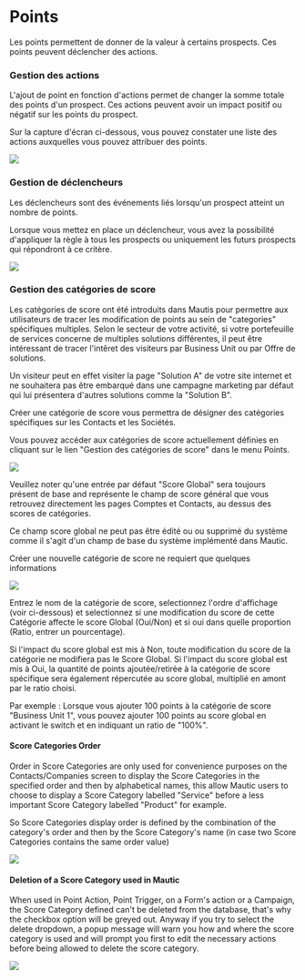 # Points

Les points permettent de donner de la valeur à certains prospects. Ces points peuvent déclencher des actions.

### Gestion des actions

L'ajout de point en fonction d'actions permet de changer la somme totale des points d'un prospect. Ces actions peuvent avoir un impact positif ou négatif sur les points du prospect.

Sur la capture d'écran ci-dessous, vous pouvez constater une liste des actions auxquelles vous pouvez attribuer des points.

![](/points/media/new-point-action.jpg)

### Gestion de déclencheurs

Les déclencheurs sont des événements liés lorsqu'un prospect atteint un nombre de points.

Lorsque vous mettez en place un déclencheur, vous avez la possibilité d'appliquer la règle à tous les prospects ou uniquement les futurs prospects qui répondront à ce critère.

![](/points/media/new-point-trigger-action.jpg)

### Gestion des catégories de score

Les catégories de score ont été introduits dans Mautis pour permettre aux utilisateurs de tracer les modification de points au sein de "categories" spécifiques multiples.
Selon le secteur de votre activité, si votre portefeuille de services concerne de multiples solutions différentes, il peut être intéressant de tracer l'intêret des visiteurs par Business Unit ou par Offre de solutions.

Un visiteur peut en effet visiter la page "Solution A" de votre site internet et ne souhaitera pas être embarqué dans une campagne marketing par défaut qui lui présentera d'autres solutions comme la "Solution B".

Créer une catégorie de score vous permettra de désigner des catégories spécifiques sur les Contacts et les Sociétés.

Vous pouvez accéder aux catégories de score actuellement définies en cliquant sur le lien "Gestion des catégories de score" dans le menu Points.

![](/points/media/list-scorecategory.jpg)

Veuillez noter qu'une entrée par défaut "Score Global" sera toujours présent de base and représente le champ de score général que vous retrouvez directement les pages Comptes et Contacts, au dessus des scores de catégories. 

Ce champ score global ne peut pas être édité ou ou supprimé du système comme il s'agit d'un champ de base du système implémenté dans Mautic.

Créer une nouvelle catégorie de score ne requiert que quelques informations

![](/points/media/new-scorecategory.jpg)

Entrez le nom de la catégorie de score, selectionnez l'ordre d'affichage (voir ci-dessous) et selectionnez si une modification du score de cette Catégorie affecte le score Global (Oui/Non) et si oui dans quelle proportion (Ratio, entrer un pourcentage).

Si l'impact du score global est mis à Non, toute modification du score de la catégorie ne modifiera pas le Score Global.
Si l'impact du score global est mis à Oui, la quantité de points ajoutée/retirée à la catégorie de score spécifique sera également répercutée au score global, multiplié en amont par le ratio choisi.

Par exemple : Lorsque vous ajouter 100 points à la catégorie de score "Business Unit 1", vous pouvez ajouter 100 points au score global en activant le switch et en indiquant un ratio de "100%".

#### Score Categories Order

Order in Score Categories are only used for convenience purposes on the Contacts/Companies screen to display the Score Categories in the specified order and then by alphabetical names, this allow Mautic users to choose to display a Score Category labelled "Service" before a less important Score Category labelled "Product" for example.

So Score Categories display order is defined by the combination of the category's order and then by the Score Category's name (in case two Score Categories contains the same order value)

![](/points/media/contacts-scorecategories-order.jpg)

#### Deletion of a Score Category used in Mautic

When used in Point Action, Point Trigger, on a Form's action or a Campaign, the Score Category defined can't be deleted from the database, that's why the checkbox option will be greyed out.
Anyway if you try to select the delete dropdown, a popup message will warn you how and where the score category is used and will prompt you first to edit the necessary actions before being allowed to delete the score category.

![](/points/media/delete-scorecategory.jpg)
